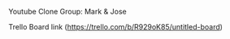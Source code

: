 

Youtube Clone
Group:
Mark
&
Jose


Trello Board link (https://trello.com/b/R929oK85/untitled-board)


